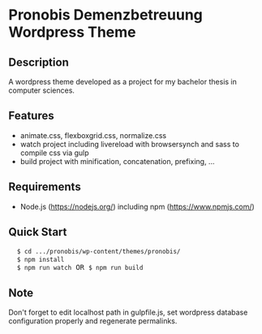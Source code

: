 # Pronobis Demenzbetreuung Wordpress Theme

## Description
A wordpress theme developed as a project for my bachelor thesis in computer sciences.

## Features
- animate.css, flexboxgrid.css, normalize.css
- watch project including livereload with browsersynch and sass to compile css via gulp
- build project with minification, concatenation, prefixing, ...

## Requirements
- Node.js (https://nodejs.org/) including npm (https://www.npmjs.com/)

## Quick Start
<pre>
  <code>$ cd .../pronobis/wp-content/themes/pronobis/</code>
  <code>$ npm install</code>
  <code>$ npm run watch</code> OR <code>$ npm run build</code>
</pre>

## Note
Don't forget to edit localhost path in gulpfile.js, set wordpress database configuration properly and regenerate permalinks.
